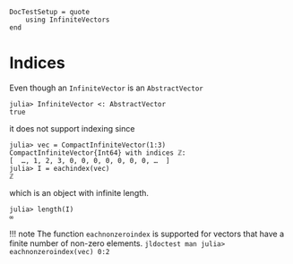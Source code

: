 
```@meta
DocTestSetup = quote
    using InfiniteVectors
end

```

# Indices
Even though an `InfiniteVector` is an `AbstractVector`
```jldoctest man
julia> InfiniteVector <: AbstractVector
true
```
it does not support indexing since
```jldoctest man
julia> vec = CompactInfiniteVector(1:3)
CompactInfiniteVector{Int64} with indices ℤ:
[  …, 1, 2, 3, 0, 0, 0, 0, 0, 0, 0, …  ]
julia> I = eachindex(vec)
ℤ
```
which is an object with infinite length.
```jldoctest man
julia> length(I)
∞
```

!!! note
    The function `eachnonzeroindex` is supported for vectors that have a finite number of non-zero elements.
    ```jldoctest man
    julia> eachnonzeroindex(vec)
    0:2
    ```

